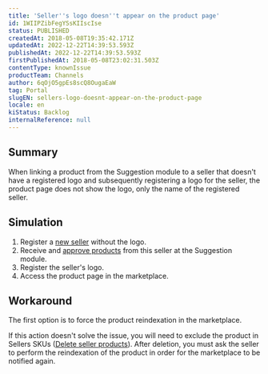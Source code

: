 ```yaml
---
title: 'Seller''s logo doesn''t appear on the product page'
id: 1WIIPZibFegYSsKIIscIse
status: PUBLISHED
createdAt: 2018-05-08T19:35:42.171Z
updatedAt: 2022-12-22T14:39:53.593Z
publishedAt: 2022-12-22T14:39:53.593Z
firstPublishedAt: 2018-05-08T23:02:31.503Z
contentType: knownIssue
productTeam: Channels
author: 6qOjO5gpEs8scQ8OugaEaW
tag: Portal
slugEN: sellers-logo-doesnt-appear-on-the-product-page
locale: en
kiStatus: Backlog
internalReference: null
---
```


## Summary

When linking a product from the Suggestion module to a seller that doesn't have a registered logo and subsequently registering a logo for the seller, the product page does not show the logo, only the name of the registered seller.


## Simulation

1. Register a [new seller](/en/tutorial/configuring-the-seller) without the logo.
2. Receive and [approve products](/en/tutorial/approving-suggestions-for-skus) from this seller at the Suggestion module.
3. Register the seller's logo.
4. Access the product page in the marketplace.

## Workaround

The first option is to force the product reindexation in the marketplace.

If this action doesn't solve the issue, you will need to exclude the product in Sellers SKUs ([Delete seller products](/en/faq/what-is-the-difference-between-delinking-and-deleting-seller-sku)). After deletion, you must ask the seller to perform the reindexation of the product in order for the marketplace to be notified again.

